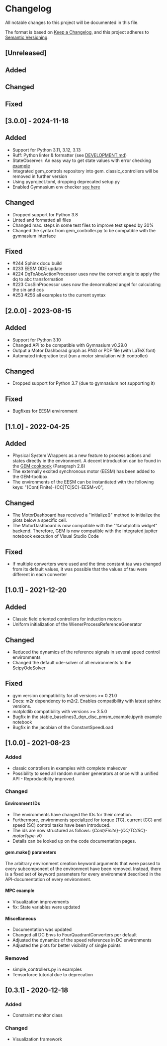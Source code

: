 # Changelog
All notable changes to this project will be documented in this file.

The format is based on [Keep a Changelog](https://keepachangelog.com/en/1.0.0/),
and this project adheres to [Semantic Versioning](https://semver.org/spec/v2.0.0.html).

## [Unreleased]
## Added
## Changed
## Fixed

## [3.0.0] - 2024-11-18
## Added
- Support for Python 3.11, 3.12, 3.13
- Ruff: Python linter & formatter (see [DEVELOPMENT.md](DEVELOPMENT.md))
- StateObserver: An easy way to get state values with error checking [example](examples/observers/state_observer_example.py)
- Integrated gem_controls repository into gem. classic_controllers will be removed in further version
- Using pyproject.toml, dropping deprecated setup.py
- Enabled Gymnasium env checker [see here](https://gymnasium.farama.org/api/experimental/wrappers/#gymnasium.experimental.wrappers.PassiveEnvCheckerV0)
## Changed
- Dropped support for Python 3.8
- Linted and formatted all files
- Changed max. steps in some test files to improve test speed by 30%
- Changed the syntax from gem_controller.py to be compatible with the gymnasium interface
## Fixed
- #244 Sphinx docu build
- #233 EESM ODE update
- #224 DqToAbcActionProcessor uses now the correct angle to apply the dq to abc transformation 
- #223 CosSinProcessor uses now the denormalized angel for calculating the sin and cos
- #253 #256 all examples to the current syntax

## [2.0.0] - 2023-08-15
## Added
- Support for Python 3.10
- Changed API to be compatible with Gymnasium v0.29.0
- Output a Motor Dashborad graph as PNG or PDF file (with LaTeX font)
- Automated integration test (run a motor simulation with controller)

## Changed
- Dropped support for Python 3.7 (due to gymnasium not supporting it)

## Fixed
- Bugfixes for EESM environment

## [1.1.0] - 2022-04-25
## Added
- Physical System Wrappers as a new feature to process actions and states directly in the environment. A decent introduction can be found in the [GEM cookbook](https://github.com/upb-lea/gym-electric-motor/blob/nightly/examples/environment_features/GEM_cookbook.ipynb) (Paragraph 2.8)
- The externally excited synchronous motor (EESM) has been added to the GEM-toolbox. 
- The environments of the EESM can be instantiated with the following keys: "{Cont|Finite}-{CC|TC|SC}-EESM-v0",

## Changed
- The MotorDashboard has received a "initialize()" method to initialize the plots below a specific cell.
- The MotorDashboard is now compatible with the "%matplotlib widget" backend. Therefore, GEM is now compatible with the integrated jupiter notebook execution of Visual Studio Code

## Fixed
- If multiple converters were used and the time constant tau was changed from its default values, it was possible that the values of tau were different in each converter


## [1.0.1] - 2021-12-20
## Added
- Classic field oriented controllers for induction motors
- Uniform initialization of the WienerProcessReferenceGenerator

## Changed
- Reduced the dynamics of the reference signals in several speed control environments
- Changed the default ode-solver of all environments to the ScipyOdeSolver

## Fixed
- gym version compatibility for all versions >= 0.21.0
- Docs: m2r dependency to m2r2. Enables compatibility with latest sphinx versions.
- matplotlib compatibility with versions >= 3.5.0
- Bugfix in the stable_baselines3_dqn_disc_pmsm_example.ipynb example notebook
- Bugfix in the jacobian of the ConstantSpeedLoad

## [1.0.0] - 2021-08-23
### Added
- classic controllers in examples with complete makeover
- Possibility to seed all random number generators at once with a unified API - Reproduciblity improved.

### Changed
#### Environment IDs
- The environments have changed the IDs for their creation. 
- Furthermore, environments specialized for torque (TC), current (CC) and speed (SC) control tasks have been introduced.
- The ids are now structured as follows:
{_Cont/Finite_}-{_CC/TC/SC_}-_motorType_-v0
- Details can be looked up on the code documentation pages.
#### gem.make() parameters
The arbitrary environment creation keyword arguments that were passed to every subcomponent of the environment
have been removed. Instead, there is a fixed set of keyword parameters for every environment described in the 
API-documentation of every environment.

#### MPC example
- Visualization improvements
- fix: State variables were updated

#### Miscellaneous
- Documentation was updated
- Changed all DC Envs to FourQuadrantConverters per default
- Adjusted the dynamics of the speed references in DC environments
- Adjusted the plots for better visibility of single points


### Removed
- simple_controllers.py in examples
- Tensorforce tutorial due to deprecation


## [0.3.1] - 2020-12-18
### Added
- Constraint monitor class

### Changed
- Visualization framework
